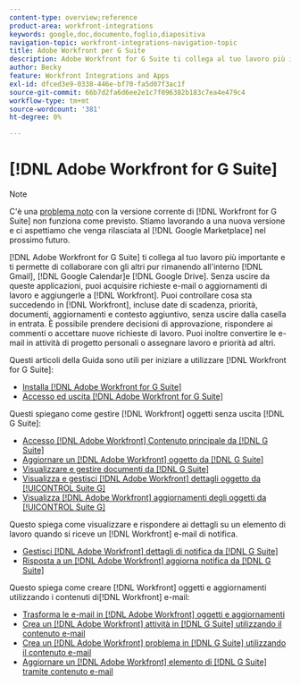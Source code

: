 ```yaml
---
content-type: overview;reference
product-area: workfront-integrations
keywords: google,doc,documento,foglio,diapositiva
navigation-topic: workfront-integrations-navigation-topic
title: Adobe Workfront per G Suite
description: Adobe Workfront for G Suite ti collega al tuo lavoro più importante e ti consente di collaborare con gli altri pur rimanendo all'interno di Gmail, Google Calendar e Google Drive. Senza uscire da queste applicazioni, puoi acquisire richieste e-mail o aggiornamenti di lavoro e aggiungerle a Workfront. Puoi controllare cosa sta succedendo in Workfront, comprese date di scadenza, priorità, documenti, aggiornamenti e contesto aggiuntivo, senza uscire dalla casella in entrata. È possibile prendere decisioni di approvazione, rispondere ai commenti o accettare nuove richieste di lavoro. Puoi inoltre convertire le e-mail in attività di progetto personali o assegnare lavoro e priorità ad altri.
author: Becky
feature: Workfront Integrations and Apps
exl-id: dfced3e9-0338-446e-bf70-fa5d07f3ac1f
source-git-commit: 66b7d2fa6d6ee2e1c7f096382b183c7ea4e479c4
workflow-type: tm+mt
source-wordcount: '381'
ht-degree: 0%

---
```


# [!DNL Adobe Workfront for G Suite]

>[!NOTE]
>
>C&#39;è una [problema noto](https://experienceleague.adobe.com/docs/workfront-known-issues/issues/new-workfront-experience/wf-current/wf-integrations-error-when-opening-wf-for-gsuite.html?lang=en) con la versione corrente di [!DNL Workfront for G Suite] non funziona come previsto. Stiamo lavorando a una nuova versione e ci aspettiamo che venga rilasciata al [!DNL Google Marketplace] nel prossimo futuro.

[!DNL Adobe Workfront for G Suite] ti collega al tuo lavoro più importante e ti permette di collaborare con gli altri pur rimanendo all&#39;interno [!DNL Gmail], [!DNL Google Calendar]e [!DNL Google Drive]. Senza uscire da queste applicazioni, puoi acquisire richieste e-mail o aggiornamenti di lavoro e aggiungerle a [!DNL Workfront]. Puoi controllare cosa sta succedendo in [!DNL Workfront], incluse date di scadenza, priorità, documenti, aggiornamenti e contesto aggiuntivo, senza uscire dalla casella in entrata. È possibile prendere decisioni di approvazione, rispondere ai commenti o accettare nuove richieste di lavoro. Puoi inoltre convertire le e-mail in attività di progetto personali o assegnare lavoro e priorità ad altri.

Questi articoli della Guida sono utili per iniziare a utilizzare [!DNL Workfront for G Suite]:

* [Installa [!DNL Adobe Workfront for G Suite]](../../workfront-integrations-and-apps/workfront-for-g-suite/install-workfront-for-gsuite.md)
* [Accesso ed uscita [!DNL Adobe Workfront for G Suite]](../../workfront-integrations-and-apps/workfront-for-g-suite/log-in-and-out-wf-for-gsuite.md)

Questi spiegano come gestire [!DNL Workfront] oggetti senza uscita [!DNL G Suite]:

* [Accesso [!DNL Adobe Workfront] Contenuto principale da [!DNL G Suite]](../../workfront-integrations-and-apps/workfront-for-g-suite/access-wf-home-content-from-g-suite.md)
* [Aggiornare un [!DNL Adobe Workfront] oggetto da [!DNL G Suite]](../../workfront-integrations-and-apps/workfront-for-g-suite/update-a-workfront-object-in-gsuite.md)
* [Visualizzare e gestire documenti da [!DNL G Suite]](../../workfront-integrations-and-apps/workfront-for-g-suite/view-and-manage-documents-in-gsuite.md)
* [Visualizza e gestisci [!DNL Adobe Workfront] dettagli oggetto da [!UICONTROL Suite G]](../../workfront-integrations-and-apps/workfront-for-g-suite/view-manage-work-item-details-in-gsuite.md)
* [Visualizza [!DNL Adobe Workfront] aggiornamenti degli oggetti da [!UICONTROL Suite G]](../../workfront-integrations-and-apps/workfront-for-g-suite/view-object-updates-in-gsuite.md)

Questo spiega come visualizzare e rispondere ai dettagli su un elemento di lavoro quando si riceve un [!DNL Workfront] e-mail di notifica.

* [Gestisci [!DNL Adobe Workfront] dettagli di notifica da [!DNL G Suite]](../../workfront-integrations-and-apps/workfront-for-g-suite/manage-wf-email-notification-details-in-gsuite.md)
* [Risposta a un [!DNL Adobe Workfront] aggiorna notifica da [!DNL G Suite]](../../workfront-integrations-and-apps/workfront-for-g-suite/reply-to-wf-update-notification-from-gsuite.md)

Questo spiega come creare [!DNL Workfront] oggetti e aggiornamenti utilizzando i contenuti di[!DNL Workfront] e-mail:

* [Trasforma le e-mail in [!DNL Adobe Workfront] oggetti e aggiornamenti](../../workfront-integrations-and-apps/workfront-for-g-suite/turn-gsuite-emails-into-wf-objects-and-updates.md)
* [Crea un [!DNL Adobe Workfront] attività in [!DNL G Suite] utilizzando il contenuto e-mail](../../workfront-integrations-and-apps/workfront-for-g-suite/create-wf-task-in-gsuite-using-email-content.md)
* [Crea un [!DNL Adobe Workfront] problema in [!DNL G Suite] utilizzando il contenuto e-mail](../../workfront-integrations-and-apps/workfront-for-g-suite/create-wf-issue-in-g-suite-using-email-content.md)
* [Aggiornare un [!DNL Adobe Workfront] elemento di [!DNL G Suite] tramite contenuto e-mail](../../workfront-integrations-and-apps/workfront-for-g-suite/update-wf-item-using-email-content.md)
